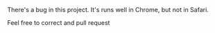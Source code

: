 There's a bug in this project.
It's runs well in Chrome, but not in Safari. 

Feel free to correct and pull request
